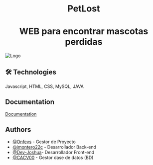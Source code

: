 
<h1 align=center> PetLost </h1>

<h1 align=center> WEB para encontrar mascotas perdidas </h1>


![Logo](https://github.com/onfevs/PetLost/blob/main/Frontend/assets/logo.png)

## 🛠 Technologies
Javascript, HTML, CSS, MySQL, JAVA


## Documentation

[Documentation](https://github.com/onfevs/PetLost/tree/main/Documentacion)

## Authors

- [@Onfevs](https://github.com/onfevs) - Gestor de Proyecto
- [@jmontero22c](https://github.com/jmontero22c) - Desarrollador Back-end
- [@Dev-Joshua](https://github.com/Dev-Joshua)- Desarrollador Front-end
- [@CACV00](https://github.com/CACV00) - Gestor dase de datos (BD)
